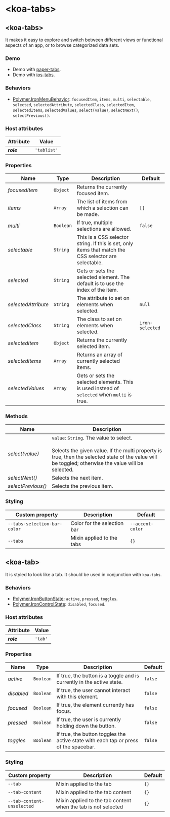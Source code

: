 # &lt;koa-tabs&gt;

## &lt;koa-tabs&gt;

It makes it easy to explore and switch between different views or functional aspects of an app, or to browse categorized data sets.

### Demo

* Demo with [paper-tabs](https://elements.polymer-project.org/elements/paper-tabs?view=demo).
* Demo with [ios-tabs](https://kingofapp.github.io/ios-tabs).

### Behaviors

* [Polymer.IronMenuBehavior](https://elements.polymer-project.org/elements/iron-menu-behavior?active=Polymer.IronMenuBehavior): `focusedItem`, `items`, `multi`, `selectable`, `selected`, `selectedAttribute`, `selectedClass`, `selectedItem`, `selectedItems`, `selectedValues`, `select(value)`, `selectNext()`, `selectPrevious()`.

### Host attributes

Attribute | Value
----------|------
***role*** | `'tablist'`

### Properties

Name | Type | Description | Default
-----|------|-------------|--------
*focusedItem* | `Object` | Returns the currently focused item. |
*items* | `Array` | The list of items from which a selection can be made. | `[]`
*multi* | `Boolean` | If true, multiple selections are allowed. | `false`
*selectable* | `String` | This is a CSS selector string. If this is set, only items that match the CSS selector are selectable. |
*selected* | `String` | Gets or sets the selected element. The default is to use the index of the item. |
*selectedAttribute* | `String` | The attribute to set on elements when selected. | `null`
*selectedClass* | `String` | The class to set on elements when selected. | `iron-selected`
*selectedItem* | `Object` | Returns the currently selected item. |
*selectedItems* | `Array` | Returns an array of currently selected items. |
*selectedValues* | `Array` | Gets or sets the selected elements. This is used instead of `selected` when `multi` is true. |

### Methods

Name | Description
-----|------------
*select(value)* | `value`: `String`. The value to select.<br/><br/>Selects the given value. If the multi property is true, then the selected state of the value will be toggled; otherwise the value will be selected.
*selectNext()* | Selects the next item.
*selectPrevious()* | Selects the previous item.

### Styling

Custom property | Description | Default
----------------|-------------|--------
`--tabs-selection-bar-color` | Color for the selection bar | `--accent-color`
`--tabs` | Mixin applied to the tabs | `{}`


## &lt;koa-tab&gt;

It is styled to look like a tab. It should be used in conjunction with `koa-tabs`.

### Behaviors

* [Polymer.IronButtonState](https://elements.polymer-project.org/elements/iron-behaviors?active=Polymer.IronButtonState): `active`, `pressed`, `toggles`.
* [Polymer.IronControlState](https://elements.polymer-project.org/elements/iron-behaviors?active=Polymer.IronControlState): `disabled`, `focused`.

### Host attributes

Attribute | Value
----------|------
***role*** | `'tab'`

### Properties

Name | Type | Description | Default
-----|------|-------------|--------
*active* | `Boolean` | If true, the button is a toggle and is currently in the active state. | `false`
*disabled* | `Boolean` | If true, the user cannot interact with this element. | `false`
*focused* | `Boolean` | If true, the element currently has focus. | `false`
*pressed* | `Boolean` | If true, the user is currently holding down the button. | `false`
*toggles* | `Boolean` | If true, the button toggles the active state with each tap or press of the spacebar. | `false`

### Styling

Custom property | Description | Default
----------------|-------------|--------
`--tab` | Mixin applied to the tab | `{}`
`--tab-content` | Mixin applied to the tab content | `{}`
`--tab-content-unselected` | Mixin applied to the tab content when the tab is not selected | `{}`
